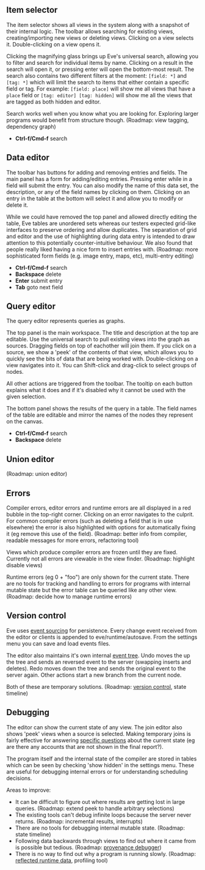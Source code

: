 ## Item selector

The item selector shows all views in the system along with a snapshot of their internal logic. The toolbar allows searching for existing views, creating/importing new views or deleting views. Clicking on a view selects it. Double-clicking on a view opens it.

Clicking the magnifying glass brings up Eve's universal search, allowing you to filter and search for individual items by name. Clicking on a result in the search will open it, or pressing enter will open the bottom-most result. The search also contains two different filters at the moment: `[field: *]` and `[tag: *]` which will limit the search to items that either contain a specific field or tag. For example: `[field: place]` will show me all views that have a `place` field or `[tag: editor] [tag: hidden]` will show me all the views that are tagged as both hidden and editor.

Search works well when you know what you are looking for. Exploring larger programs would benefit from structure though. (Roadmap: view tagging, dependency graph)

* __Ctrl-f/Cmd-f__ search

## Data editor

The toolbar has buttons for adding and removing entries and fields. The main panel has a form for adding/editing entries. Pressing enter while in a field will submit the entry. You can also modify the name of this data set, the description, or any of the field names by clicking on them. Clicking on an entry in the table at the bottom will select it and allow you to modify or delete it.

While we could have removed the top panel and allowed directly editing the table, Eve tables are unordered sets whereas our testers expected grid-like interfaces to preserve ordering and allow duplicates. The separation of grid and editor and the use of highlighting during data entry is intended to draw attention to this potentially counter-intuitive behaviour. We also found that people really liked having a nice form to insert entries with. (Roadmap: more sophisticated form fields (e.g. image entry, maps, etc), multi-entry editing)

* __Ctrl-f/Cmd-f__ search
* __Backspace__ delete
* __Enter__ submit entry
* __Tab__ goto next field

## Query editor

The query editor represents queries as graphs.

The top panel is the main workspace. The title and description at the top are editable. Use the universal search to pull existing views into the graph as sources. Dragging fields on top of eachother will join them. If you click on a source, we show a 'peek' of the contents of that view, which allows you to quickly see the bits of data that are being worked with. Double-clicking on a view navigates into it. You can Shift-click and drag-click to select groups of nodes.

All other actions are triggered from the toolbar. The tooltip on each button explains what it does and if it's disabled why it cannot be used with the given selection.

The bottom panel shows the results of the query in a table. The field names of the table are editable and mirror the names of the nodes they represent on the canvas.

* __Ctrl-f/Cmd-f__ search
* __Backspace__ delete

## Union editor

(Roadmap: union editor)

## Errors

Compiler errors, editor errors and runtime errors are all displayed in a red bubble in the top-right corner. Clicking on an error navigates to the culprit. For common compiler errors (such as deleting a field that is in use elsewhere) the error is also highlighted with options for automatically fixing it (eg remove this use of the field). (Roadmap: better info from compiler, readable messages for more errors, refactoring tool)

Views which produce compiler errors are frozen until they are fixed. Currently not all errors are viewable in the view finder. (Roadmap: highlight disable views)

Runtime errors (eg 0 + "foo") are only shown for the current state. There are no tools for tracking and handling to errors for programs with internal mutable state but the error table can be queried like any other view. (Roadmap: decide how to manage runtime errors)

## Version control

Eve uses [event sourcing](http://www.confluent.io/blog/making-sense-of-stream-processing/) for persistence. Every change event received from the editor or clients is appended to eve/runtime/autosave. From the settings menu you can save and load events files.

The editor also maintains it's own internal [event tree](http://www.emacswiki.org/emacs/UndoTree). Undo moves the up the tree and sends an reversed event to the server (swapping inserts and deletes). Redo moves down the tree and sends the original event to the server again. Other actions start a new branch from the current node.

Both of these are temporary solutions. (Roadmap: [version control](http://incidentalcomplexity.com/2015/04/22/version-control/), state timeline)

## Debugging

The editor can show the current state of any view. The join editor also shows 'peek' views when a source is selected. Making temporary joins is fairly effective for answering [specific questions](http://www.cs.cmu.edu/~NatProg/papers/MyersICPC2013NatProg.pdf) about the current state (eg are there any accounts that are not shown in the final report?).

The program itself and the internal state of the compiler are stored in tables which can be seen by checking 'show hidden' in the settings menu. These are useful for debugging internal errors or for understanding scheduling decisions.

Areas to improve:

* It can be difficult to figure out where results are getting lost in large queries. (Roadmap: extend peek to handle arbitrary selections)
* The existing tools can't debug infinite loops because the server never returns. (Roadmap: incremental results, interrupts)
* There are no tools for debugging internal mutable state. (Roadmap: state timeline)
* Following data backwards through views to find out where it came from is possible but tedious. (Roadmap: [provenance debugger](http://yanniss.github.io/DeclarativeDebugging.pdf))
* There is no way to find out why a program is running slowly. (Roadmap: [reflected runtime data](http://www.neilconway.org/docs/booma_eurosys2010.pdf), profiling tool)

